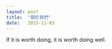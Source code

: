 ```yaml
---
layout: post
title:  "關於我們"
date:   2015-11-03
---
```


<p class="intro"><span class="dropcap">I</span>f it is worth doing, it is worth doing well.</p>



<img src="{{ '/assets/img/IMG_2495.jpg' | prepend: site.baseurl }}" alt="">
